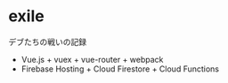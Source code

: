 # exile
デブたちの戦いの記録
- Vue.js + vuex + vue-router + webpack
- Firebase Hosting + Cloud Firestore + Cloud Functions
